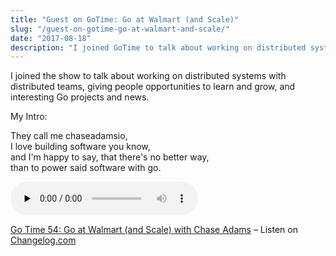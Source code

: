 ```yaml
---
title: "Guest on GoTime: Go at Walmart (and Scale)"
slug: "/guest-on-gotime-go-at-walmart-and-scale/"
date: "2017-08-18"
description: "I joined GoTime to talk about working on distributed systems with distributed teams, giving people opportunities to learn and grow, and interesting Go projects and news."
---
```


I joined the show to talk about working on distributed systems with distributed teams, giving people opportunities to learn and grow, and interesting Go projects and news.

My Intro:

They call me chaseadamsio, <br />
I love building software you know, <br />
and I'm happy to say, that there's no better way, <br />
than to power said software with go.

<audio data-theme="night" data-src="https://changelog.com/gotime/54/embed" src="https://cdn.changelog.com/uploads/gotime/54/go-time-54.mp3" preload="none" class="changelog-episode" controls></audio><p><a href="https://changelog.com/gotime/54">Go Time 54: Go at Walmart (and Scale) with Chase Adams</a> – Listen on <a href="https://changelog.com/">Changelog.com</a></p><script async src="//cdn.changelog.com/embed.js"></script>
